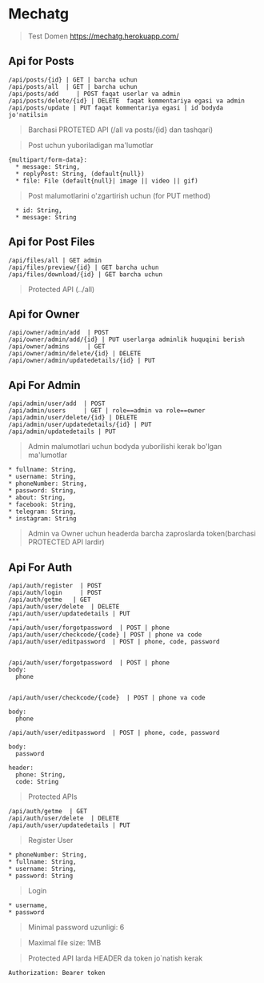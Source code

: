 #  Mechatg
> Test Domen https://mechatg.herokuapp.com/

## Api for Posts
``` 
/api/posts/{id} | GET | barcha uchun
/api/posts/all  | GET | barcha uchun
/api/posts/add     | POST faqat userlar va admin
/api/posts/delete/{id} | DELETE  faqat kommentariya egasi va admin 
/api/posts/update | PUT faqat kommentariya egasi | id bodyda jo'natilsin 
```
 > Barchasi PROTETED API (/all va posts/{id} dan tashqari)
 
 > Post uchun yuboriladigan ma'lumotlar
 ``` 
 {multipart/form-data}:
   * message: String,
   * replyPost: String, (default{null})
   * file: File (default{null}| image || video || gif)
```
> Post malumotlarini o'zgartirish uchun (for PUT method)
```
  * id: String,
  * message: String
```
## Api for Post Files
```
/api/files/all | GET admin
/api/files/preview/{id} | GET barcha uchun
/api/files/download/{id} | GET barcha uchun
```
> Protected API (../all)

## Api for Owner
```
/api/owner/admin/add  | POST 
/api/owner/admin/add/{id} | PUT userlarga adminlik huquqini berish
/api/owner/admins     | GET
/api/owner/admin/delete/{id} | DELETE
/api/owner/admin/updatedetails/{id} | PUT
```
## Api For Admin
```
/api/admin/user/add  | POST 
/api/admin/users     | GET | role==admin va role==owner 
/api/admin/user/delete/{id} | DELETE
/api/admin/user/updatedetails/{id} | PUT
/api/admin/updatedetails | PUT 
``` 
> Admin malumotlari uchun bodyda yuborilishi kerak bo'lgan ma'lumotlar
``` body:
* fullname: String,
* username: String,
* phoneNumber: String,
* password: String,
* about: String,
* facebook: String,
* telegram: String,
* instagram: String
```

> Admin va Owner uchun headerda barcha zaproslarda token(barchasi PROTECTED API lardir)

## Api For Auth
```
/api/auth/register  | POST
/api/auth/login     | POST
/api/auth/getme   | GET 
/api/auth/user/delete  | DELETE
/api/auth/user/updatedetails | PUT
***
/api/auth/user/forgotpassword  | POST | phone
/api/auth/user/checkcode/{code} | POST | phone va code
/api/auth/user/editpassword  | POST | phone, code, password


/api/auth/user/forgotpassword  | POST | phone
body:
  phone
  

/api/auth/user/checkcode/{code}  | POST | phone va code

body:
  phone

/api/auth/user/editpassword  | POST | phone, code, password

body:
  password
  
header:
  phone: String,
  code: String

```
> Protected APIs
```
/api/auth/getme  | GET
/api/auth/user/delete  | DELETE
/api/auth/user/updatedetails | PUT 
```
> Register User
```
* phoneNumber: String,
* fullname: String,
* username: String,
* password: String
```
> Login
```
* username,
* password
```
> Minimal password uzunligi: 6

> Maximal file size: 1MB

> Protected API larda HEADER da token jo`natish kerak

``` 
Authorization: Bearer token 
```
